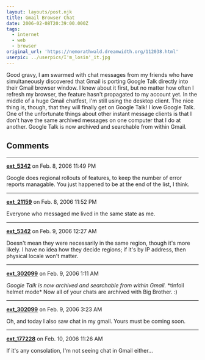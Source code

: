 ```yaml
---
layout: layouts/post.njk
title: Gmail Browser Chat
date: 2006-02-08T20:39:00.000Z
tags:
  - internet
  - web
  - browser
original_url: 'https://nemorathwald.dreamwidth.org/112038.html'
userpic: ../userpics/I'm_losin'_it.jpg
---
```

Good gravy, I am swarmed with chat messages from my friends who have simultaneously discovered that Gmail is porting Google Talk directly into their Gmail browser window. I knew about it first, but no matter how often I refresh my browser, the feature hasn't propagated to my account yet. In the middle of a huge Gmail chatfest, I'm still using the desktop client. The nice thing is, though, that they will finally get on Google Talk! I love Google Talk. One of the unfortunate things about other instant message clients is that I don't have the same archived messages on one computer that I do at another. Google Talk is now archived and searchable from within Gmail.

## Comments

---

**[ext_5342](https://www.dreamwidth.org/users/ext_5342)** on Feb. 8, 2006 11:49 PM

Google does regional rollouts of features, to keep the number of error reports managable. You just happened to be at the end of the list, I think.

---

**[ext_21159](https://www.dreamwidth.org/users/ext_21159)** on Feb. 8, 2006 11:52 PM

Everyone who messaged me lived in the same state as me.

---

**[ext_5342](https://www.dreamwidth.org/users/ext_5342)** on Feb. 9, 2006 12:27 AM

Doesn't mean they were necessarily in the same region, though it's more likely. I have no idea how they decide regions; if it's by IP address, then physical locale won't matter.

---

**[ext_302099](https://www.dreamwidth.org/users/ext_302099)** on Feb. 9, 2006 1:11 AM

_Google Talk is now archived and searchable from within Gmail._ \*tinfoil helmet mode\* Now all of your chats are archived with Big Brother. :)

---

**[ext_302099](https://www.dreamwidth.org/users/ext_302099)** on Feb. 9, 2006 3:23 AM

Oh, and today I also saw chat in my gmail. Yours must be coming soon.

---

**[ext_177228](https://www.dreamwidth.org/users/ext_177228)** on Feb. 10, 2006 11:26 AM

If it's any consolation, I'm not seeing chat in Gmail either...

